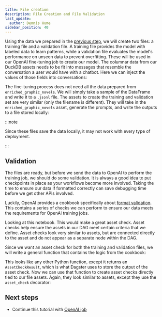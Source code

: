```yaml
---
title: File creation
description: File Creation and File Validation
last_update:
  author: Dennis Hume
sidebar_position: 40
---
```


Using the data we prepared in the [previous step](feature-engineering), we will create two files: a training file and a validation file. A training file provides the model with labeled data to learn patterns, while a validation file evaluates the model's performance on unseen data to prevent overfitting. These will be used in our OpenAI fine-tuning job to create our model. The columnar data from our DuckDB assets needs to be fit into messages that resemble the conversation a user would have with a chatbot. Here we can inject the values of those fields into conversations:

<CodeExample filePath="project_llm_fine_tune/project_llm_fine_tune/assets.py" language="python" lineStart="137" lineEnd="154"/>

The fine-tuning process does not need all the data prepared from `enriched_graphic_novels`. We will simply take a sample of the DataFrame and write it to a `.jsonl` file. The assets to create the training and validation set are very similar (only the filename is different). They will take in the `enriched_graphic_novels` asset, generate the prompts, and write the outputs to a file stored locally:

<CodeExample filePath="project_llm_fine_tune/project_llm_fine_tune/assets.py" language="python" lineStart="157" lineEnd="172"/>

:::note

Since these files save the data locally, it may not work with every type of deployment.

:::

## Validation

The files are ready, but before we send the data to OpenAI to perform the training job, we should do some validation. It is always a good idea to put checkpoints in place as your workflows become more involved. Taking the time to ensure our data if formatted correctly can save debugging time before we get other APIs involved.

Luckily, OpenAI provides a cookbook specifically about [format validation](https://cookbook.openai.com/examples/chat_finetuning_data_prep#format-validation). This contains a series of checks we can perform to ensure our data meets the requirements for OpenAI training jobs.

Looking at this notebook. This would make a great asset check. Asset checks help ensure the assets in our DAG meet certain criteria that we define. Asset checks look very similar to assets, but are connected directly to the asset and do not appear as a separate node within the DAG.

Since we want an asset check for both the training and validation files, we will write a general function that contains the logic from the cookbook:

<CodeExample filePath="project_llm_fine_tune/project_llm_fine_tune/assets.py" language="python" lineStart="194" lineEnd="237"/>

This looks like any other Python function, except it returns an `AssetCheckResult`, which is what Dagster uses to store the output of the asset check. Now we can use that function to create asset checks directly tied to our file assets. Again, they look similar to assets, except they use the `asset_check` decorator:

<CodeExample filePath="project_llm_fine_tune/project_llm_fine_tune/assets.py" language="python" lineStart="240" lineEnd="249"/>

## Next steps

- Continue this tutorial with [OpenAI job](open_ai_job)